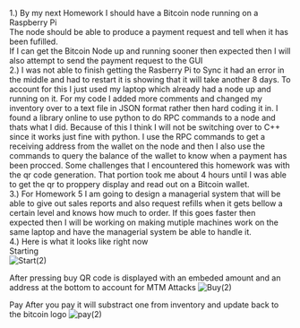 1.) By my next Homework I should have a Bitcoin node running on a Raspberry Pi  
The node should be able to produce a payment request and tell when it has been fufilled.   
If I can get the Bitcoin Node up and running sooner then expected then I will also attempt to send the payment request to the GUI  
2.) I was not able to finish getting the Rasberry Pi to Sync it had an error in the middle and had to restart it is showing that it will take another 8 days.  To account for this I just used my laptop which already had a node up and running on it.  For my code I added more comments and changed my inventory over to a text file in JSON format rather then hard coding it in.  I found a library online to use python to do RPC commands to a node and thats what I did.  Because of this I think I will not be switching over to C++ since it works just fine with python.  I use the RPC commands to get a receiving address from the wallet on the node and then I also use the commands to query the balance of the wallet to know when a payment has been procced.  Some challenges that I encountered this homework was with the qr code generation.  That portion took me about 4 hours until I was able to get the qr to proppery display and read out on a Bitcoin wallet.  
3.)  For Homework 5 I am going to design a managerial system that will be able to give out sales reports and also request refills when it gets bellow a certain level and knows how much to order.  If this goes faster then expected then I will be working on making mutiple machines work on the same laptop and have the managerial system be able to handle it.  
4.) Here is what it looks like right now  
Starting  
![Start(2)](https://user-images.githubusercontent.com/46725794/68518536-8eceb100-0249-11ea-80ff-81b1ab3723f1.jpg)  

 
After pressing buy QR code is displayed with an embeded amount and an address at the bottom to account for MTM Attacks 
![Buy(2)](https://user-images.githubusercontent.com/46725794/68518525-86767600-0249-11ea-80f3-6945c35e6253.jpg)


Pay  After you pay it will substract one from inventory and update back to the bitcoin logo
![pay(2)](https://user-images.githubusercontent.com/46725794/68518533-8c6c5700-0249-11ea-9d42-5d4e4465b3f2.jpg)
